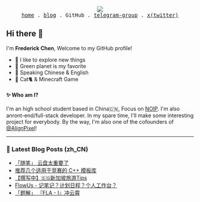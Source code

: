 <div align="center">
  <a href="https://buneye.instatus.com/zh">
    <img src="https://profile-counter.glitch.me/FrederickAsYou/count.svg"/>
  </a>
  <br />
  <samp>
    <a href="https://www.setbun.com">home</a> .
    <a href="https://blog.setbun.com">blog</a> .
    GitHub .
    <a href="https://t.me/setbungroup">telegram-group</a> .
    <a href="https://twitter.com/FrederickAsYou">x(twitter)</a>
  </samp>
</div>

## Hi there :wave:

I'm **Frederick Chen**, Welcome to my GitHub profile!

- :telescope: I like to explore new things
- :seedling: Green planet is my favorite
- :speech_balloon: Speaking Chinese & English
- :sparkling_heart: Cat:cat2: & Minecraft Game

#### :sparkles: Who am I?

I'm an high school student based in China🇨🇳, Focus on [NOIP](https://zh.wikipedia.org/wiki/%E5%85%A8%E5%9B%BD%E9%9D%92%E5%B0%91%E5%B9%B4%E4%BF%A1%E6%81%AF%E5%AD%A6%E5%A5%A5%E6%9E%97%E5%8C%B9%E5%85%8B%E8%81%94%E8%B5%9B). I'm also anront-end/full-stack developer. In my spare time, I'll make some interesting project for everybody. By the way, I'm also one of the cofounders of [@AlignPixel](https://github.com/AlignPixel)!

---

### :book: Latest Blog Posts (zh_CN)

<!-- BLOG-POST-LIST:START -->
- [「随笔」 云盘太重要了](https://blog.setbun.com/p/20240828.html)
- [推荐几个适用于竞赛的 C++ 模板库](https://blog.setbun.com/p/20240820.html)
- [【撰写中】🇸🇬新加坡旅游Tips](https://blog.setbun.com/p/20240819.html)
- [FlowUs - 记笔记？计划日程？个人工作台？](https://blog.setbun.com/p/20240807.html)
- [「题解」 『FLA - I』冲云霄](https://blog.setbun.com/p/20240803.html)
<!-- BLOG-POST-LIST:END -->
